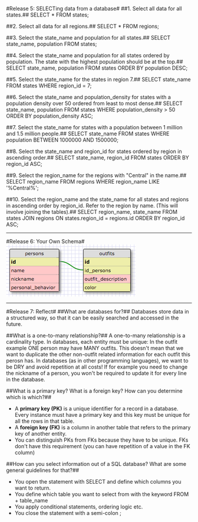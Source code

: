 #Release 5: SELECTing data from a database#
##1. Select all data for all states.##
	SELECT * FROM states;

##2. Select all data for all regions.##
	SELECT * FROM regions;

##3. Select the state_name and population for all states.##
	SELECT state_name, population FROM states;

##4. Select the state_name and population for all states ordered by population. The state with the highest population should be at the top.##
	SELECT state_name, population FROM states ORDER BY population DESC;

##5. Select the state_name for the states in region 7.##
	SELECT state_name FROM states WHERE region_id = 7;

##6. Select the state_name and population_density for states with a population density over 50 ordered from least to most dense.##
	SELECT state_name, population FROM states WHERE population_density > 50 ORDER BY population_density ASC;

##7. Select the state_name for states with a population between 1 million and 1.5 million people.##
	SELECT state_name FROM states WHERE population BETWEEN 1000000 AND 1500000;

##8. Select the state_name and region_id for states ordered by region in ascending order.##
	SELECT state_name, region_id FROM states ORDER BY region_id ASC;

##9. Select the region_name for the regions with "Central" in the name.##
	SELECT region_name FROM regions WHERE region_name LIKE '%Central%';

##10. Select the region_name and the state_name for all states and regions in ascending order by region_id. Refer to the region by name. (This will involve joining the tables).##
	SELECT region_name, state_name FROM states JOIN regions ON states.region_id = regions.id ORDER BY region_id ASC;

****

#Release 6: Your Own Schema#
![Database schema for outfits - challenge 8.4 release 6](outfits_schema.png)

****

#Release 7: Reflect#
##What are databases for?##
Databases store data in a structured way, so that it can be easily searched and accessed in the future.

##What is a one-to-many relationship?##
A one-to-many relationship is a cardinality type.
In databases, each entity must be unique: In the outfit example ONE person may have MANY outfits. This doesn't mean that we want to duplicate the other non-outfit related information for each outfit this perosn has. In databases (as in other programming languages), we want to be DRY and avoid repetition at all costs! If for example you need to change the nickname of a person, you won't be required to update it for every line in the database.

##What is a primary key? What is a foreign key? How can you determine which is which?##
* A __primary key (PK)__ is a unique identifier for a record in a database. Every instance must have a primary key and this key must be unique for all the rows in that table.
* A __foreign key (FK)__ is a column in another table that refers to the primary key of another entity.
* You can distinguish PKs from FKs because they have to be unique. FKs don't have this requirement (you can have repetition of a value in the FK column)

##How can you select information out of a SQL database? What are some general guidelines for that?##
* You open the statement with SELECT and define which columns you want to return.
* You define which table you want to select from with the keyword FROM + table_name
* You apply conditional statements, ordering logic etc.
* You close the statement with a semi-colon ;